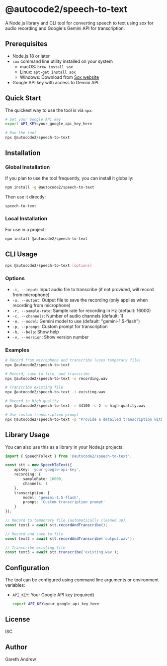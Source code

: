 # @autocode2/speech-to-text

A Node.js library and CLI tool for converting speech to text using sox for audio recording and Google's Gemini API for transcription.

## Prerequisites

- Node.js 18 or later
- `sox` command line utility installed on your system
  - macOS: `brew install sox`
  - Linux: `apt-get install sox`
  - Windows: Download from [Sox website](https://sourceforge.net/projects/sox/)
- Google API key with access to Gemini API

## Quick Start

The quickest way to use the tool is via `npx`:

```bash
# Set your Google API key
export API_KEY=your_google_api_key_here

# Run the tool
npx @autocode2/speech-to-text
```

## Installation

### Global Installation

If you plan to use the tool frequently, you can install it globally:

```bash
npm install -g @autocode2/speech-to-text
```

Then use it directly:

```bash
speech-to-text
```

### Local Installation

For use in a project:

```bash
npm install @autocode2/speech-to-text
```

## CLI Usage

```bash
npx @autocode2/speech-to-text [options]
```

### Options

- `-i, --input`: Input audio file to transcribe (if not provided, will record from microphone)
- `-o, --output`: Output file to save the recording (only applies when recording from microphone)
- `-r, --sample-rate`: Sample rate for recording in Hz (default: 16000)
- `-c, --channels`: Number of audio channels (default: 1)
- `-m, --model`: Gemini model to use (default: "gemini-1.5-flash")
- `-p, --prompt`: Custom prompt for transcription
- `-h, --help`: Show help
- `-v, --version`: Show version number

### Examples

```bash
# Record from microphone and transcribe (uses temporary file)
npx @autocode2/speech-to-text

# Record, save to file, and transcribe
npx @autocode2/speech-to-text -o recording.wav

# Transcribe existing file
npx @autocode2/speech-to-text -i existing.wav

# Record in high quality
npx @autocode2/speech-to-text -r 44100 -c 2 -o high-quality.wav

# Use custom transcription prompt
npx @autocode2/speech-to-text -p "Provide a detailed transcription with punctuation"
```

## Library Usage

You can also use this as a library in your Node.js projects:

```typescript
import { SpeechToText } from '@autocode2/speech-to-text';

const stt = new SpeechToText({
    apiKey: 'your-google-api-key',
    recording: {
        sampleRate: 16000,
        channels: 1
    },
    transcription: {
        model: 'gemini-1.5-flash',
        prompt: 'Custom transcription prompt'
    }
});

// Record to temporary file (automatically cleaned up)
const text1 = await stt.recordAndTranscribe();

// Record and save to file
const text2 = await stt.recordAndTranscribe('output.wav');

// Transcribe existing file
const text3 = await stt.transcribe('existing.wav');
```

## Configuration

The tool can be configured using command line arguments or environment variables:

- `API_KEY`: Your Google API key (required)
  ```bash
  export API_KEY=your_google_api_key_here
  ```

## License

ISC

## Author

Gareth Andrew